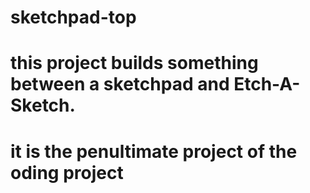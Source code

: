 # sketchpad-top
# this project builds something between a sketchpad and Etch-A-Sketch.
# it is the penultimate project of the oding project